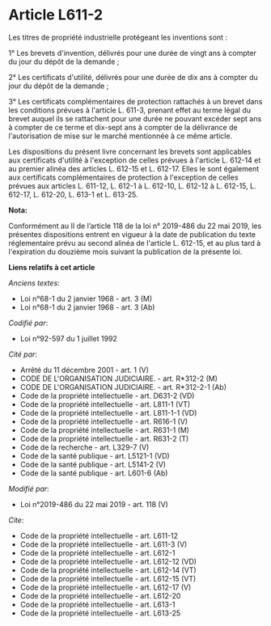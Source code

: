 # Article L611-2

Les titres de propriété industrielle protégeant les inventions sont : 

1° Les brevets d'invention, délivrés pour une durée de vingt ans à compter du jour du dépôt de la demande ; 

2° Les certificats d'utilité, délivrés pour une durée de dix ans à compter du jour du dépôt de la demande ; 

3° Les certificats complémentaires de protection rattachés à un brevet dans les conditions prévues à l'article L. 611-3,
prenant effet au terme légal du brevet auquel ils se rattachent pour une durée ne pouvant excéder sept ans à compter de ce
terme et dix-sept ans à compter de la délivrance de l'autorisation de mise sur le marché mentionnée à ce même article. 

Les dispositions du présent livre concernant les brevets sont applicables aux certificats d'utilité à l'exception de celles
prévues à l'article L. 612-14 et au premier alinéa des articles L. 612-15 et L. 612-17. Elles le sont également aux
certificats complémentaires de protection à l'exception de celles prévues aux articles L. 611-12, L. 612-1 à L. 612-10, L.
612-12 à L. 612-15, L. 612-17, L. 612-20, L. 613-1 et L. 613-25.

**Nota:**

Conformément au II de l’article 118 de la loi n° 2019-486 du 22 mai 2019, les présentes dispositions entrent en vigueur à la
date de publication du texte réglementaire prévu au second alinéa de l'article L. 612-15, et au plus tard à l'expiration du
douzième mois suivant la publication de la présente loi.

**Liens relatifs à cet article**

_Anciens textes_:

  - Loi n°68-1 du 2 janvier 1968 - art. 3 (M)
  - Loi n°68-1 du 2 janvier 1968 - art. 3 (Ab)

_Codifié par_:

  - Loi n°92-597 du 1 juillet 1992

_Cité par_:

  - Arrêté du 11 décembre 2001 - art. 1 (V)
  - CODE DE L'ORGANISATION JUDICIAIRE. - art. R*312-2 (M)
  - CODE DE L'ORGANISATION JUDICIAIRE. - art. R*312-2-1 (Ab)
  - Code de la propriété intellectuelle - art. D631-2 (VD)
  - Code de la propriété intellectuelle - art. L811-1 (VT)
  - Code de la propriété intellectuelle - art. L811-1-1 (VD)
  - Code de la propriété intellectuelle - art. R616-1 (V)
  - Code de la propriété intellectuelle - art. R631-1 (M)
  - Code de la propriété intellectuelle - art. R631-2 (T)
  - Code de la recherche - art. L329-7 (V)
  - Code de la santé publique - art. L5121-1 (VD)
  - Code de la santé publique - art. L5141-2 (V)
  - Code de la santé publique - art. L601-6 (Ab)

_Modifié par_:

  - Loi n°2019-486 du 22 mai 2019 - art. 118 (V)

_Cite_:

  - Code de la propriété intellectuelle - art. L611-12
  - Code de la propriété intellectuelle - art. L611-3 (V)
  - Code de la propriété intellectuelle - art. L612-1
  - Code de la propriété intellectuelle - art. L612-12 (VD)
  - Code de la propriété intellectuelle - art. L612-14 (VT)
  - Code de la propriété intellectuelle - art. L612-15 (VT)
  - Code de la propriété intellectuelle - art. L612-17 (V)
  - Code de la propriété intellectuelle - art. L612-20
  - Code de la propriété intellectuelle - art. L613-1
  - Code de la propriété intellectuelle - art. L613-25
